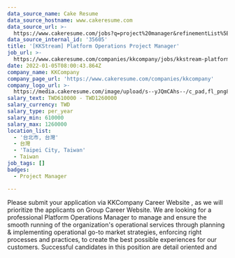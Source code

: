 ```yaml
---
data_source_name: Cake Resume
data_source_hostname: www.cakeresume.com
data_source_url: >-
  https://www.cakeresume.com/jobs?q=project%20manager&refinementList%5Blang_name%5D%5B0%5D=English&refinementList%5Bsalary_type%5D=per_year&range%5Bsalary_range%5D%5Bmin%5D=1000000&page=2
data_source_internal_id: '35605'
title: '[KKStream] Platform Operations Project Manager'
job_url: >-
  https://www.cakeresume.com/companies/kkcompany/jobs/kkstream-platform-operation-project-manager
date: 2022-01-05T08:00:43.864Z
company_name: KKCompany
company_page_url: 'https://www.cakeresume.com/companies/kkcompany'
company_logo_url: >-
  https://media.cakeresume.com/image/upload/s--yJQmCAhs--/c_pad,fl_png8,h_200,w_200/v1637561973/kxxyllrqxnxut3jg0vup.png
salary_text: TWD610000 - TWD1260000
salary_currency: TWD
salary_type: per_year
salary_min: 610000
salary_max: 1260000
location_list:
  - '台北市, 台灣'
  - 台灣
  - 'Taipei City, Taiwan'
  - Taiwan
job_tags: []
badges:
  - Project Manager

---
```


Please submit your application via KKCompany Career Website , as we will prioritize the applicants on Group Career Website. We are looking for a professional Platform Operations Manager to manage and ensure the smooth running of the organization's operational services through planning & implementing operational go-to market strategies, enforcing right processes and practices, to create the best possible experiences for our customers. Successful candidates in this position are detail oriented and
